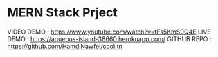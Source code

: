 # MERN Stack Prject
VIDEO DEMO : https://www.youtube.com/watch?v=tFs5KmS0Q4E
LIVE DEMO : https://aqueous-island-38660.herokuapp.com/
GITHUB REPO : https://github.com/HamdiNawfel/cool.tn
